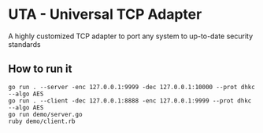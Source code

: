 

# UTA - Universal TCP Adapter

A highly customized TCP adapter to port any system to up-to-date security standards


## How to run it

    go run . --server -enc 127.0.0.1:9999 -dec 127.0.0.1:10000 --prot dhkc --algo AES
    go run . --client -dec 127.0.0.1:8888 -enc 127.0.0.1:9999 --prot dhkc --algo AES
    go run demo/server.go
    ruby demo/client.rb

